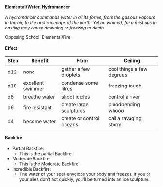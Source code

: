 #### Elemental/Water, Hydromancer
*A hydromancer commands water in all its forms, from the gasious vapours in the air, to the arctic icecaps of the north.*
*Yet be warned, for a mishaps in casting may cause drowning or freezing to death.*

Opposing School: Elemental/Fire
    
#### Effect

| Step| Benefit           | Floor                    | Ceiling                   |
| -   | -                 | -                        | -                         |
| d12 | none              | gather a few droplets    | cool things a few degrees |
| d10 | excellent swimmer | condense some litres     | freezing touch            |
|  d8 | breathe water     | shoot icicles            | control a river           |
|  d6 | fire resistant    | create large sculptures  | bloodbending whooo        |
|  d4 | become water      | create or control oceans | call a ravaging storm     |


#### Backfire
- Partial Backfire:
   - This is the partial Backfire.
- Moderate Backfire:
   - This is the Moderate Backfire.
- Incredible Backfire:
   - The water of your spell envelops your body and freezes. If you or your alies don't act quickly, you'll be turned into an ice sculpture.
